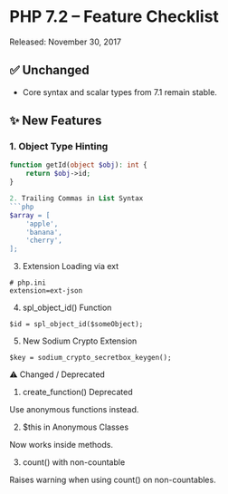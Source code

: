 # PHP 7.2 – Feature Checklist

Released: November 30, 2017

## ✅ Unchanged
- Core syntax and scalar types from 7.1 remain stable.

## ✨ New Features

### 1. Object Type Hinting
```php
function getId(object $obj): int {
    return $obj->id;
}

2. Trailing Commas in List Syntax
```php
$array = [
    'apple',
    'banana',
    'cherry',
];
```

3. Extension Loading via ext
```
# php.ini
extension=ext-json
```

4. spl_object_id() Function
```
$id = spl_object_id($someObject);
```

5. New Sodium Crypto Extension
```
$key = sodium_crypto_secretbox_keygen();
```

⚠️ Changed / Deprecated

1. create_function() Deprecated

Use anonymous functions instead.

2. $this in Anonymous Classes

Now works inside methods.

3. count() with non-countable

Raises warning when using count() on non-countables.